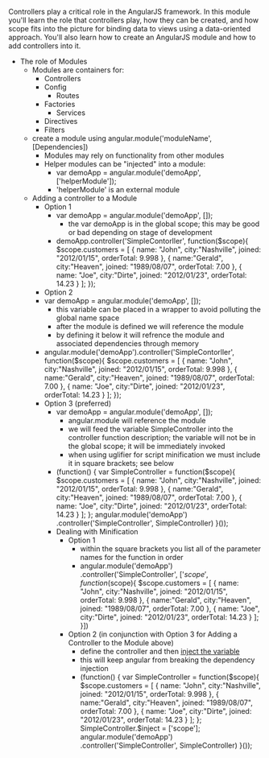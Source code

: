Controllers play a critical role in the AngularJS framework. In this module you'll learn the role that controllers play, how they can be created, and how scope fits into the picture for binding data to views using a data-oriented approach. You'll also learn how to create an AngularJS module and how to add controllers into it.

+ The role of Modules
  + Modules are containers for:
    + Controllers
    + Config
      + Routes
    + Factories
      + Services
    + Directives
    + Filters
  + create a module using angular.module('moduleName', [Dependencies])
    + Modules may rely on functionality from other modules
    + Helper modules can be "injected" into a module:
      + var demoApp = angular.module('demoApp', ['helperModule']);
      + 'helperModule' is an external module
  + Adding a controller to a Module
    + Option 1
      + var demoApp = angular.module('demoApp', []);
        + the var demoApp is in the global scope; this may be good or bad depending on stage of development
      + demoApp.controller('SimpleContorller', function($scope){
        $scope.customers = [
        { name: "John", city:"Nashville", joined: "2012/01/15", orderTotal: 9.998 },
        { name:"Gerald", city:"Heaven", joined: "1989/08/07", orderTotal: 7.00 },
        { name: "Joe", city:"Dirte", joined: "2012/01/23", orderTotal: 14.23 } ];
        });
    +  Option 2
      + var demoApp = angular.module('demoApp', []);
        + this variable can be placed in a wrapper to avoid polluting the global name space
        + after the module is defined we will reference the module
        + by defining it below it will refrence the module and associated dependencies through memory
      + angular.module('demoApp').controller('SimpleContorller', function($scope){
        $scope.customers = [
        { name: "John", city:"Nashville", joined: "2012/01/15", orderTotal: 9.998 },
        { name:"Gerald", city:"Heaven", joined: "1989/08/07", orderTotal: 7.00 },
        { name: "Joe", city:"Dirte", joined: "2012/01/23", orderTotal: 14.23 } ];
        });
    + Option 3 (preferred)
      + var demoApp = angular.module('demoApp', []);
        + angular.module will reference the module
        + we will feed the variable SimpleController into the controller function description; the variable will not be in the global scope; it will be immediately invoked
        + when using uglifier for script minification we must include it in square brackets; see below
      + (function() {
          var SimpleController = function($scope){
            $scope.customers = [
              { name: "John", city:"Nashville", joined: "2012/01/15", orderTotal: 9.998 },
              { name:"Gerald", city:"Heaven", joined: "1989/08/07", orderTotal: 7.00 },
              { name: "Joe", city:"Dirte", joined: "2012/01/23", orderTotal: 14.23 }
            ];
          };
          angular.module('demoApp')
            .controller('SimpleController', SimpleController)
        }());
      + Dealing with Minification
        + Option 1
          + within the square brackets you list all of the parameter names for the function in order
          + angular.module('demoApp')
              .controller('SimpleController', ['$scope', function($scope){
                $scope.customers = [
                { name: "John", city:"Nashville", joined: "2012/01/15", orderTotal: 9.998 },
                { name:"Gerald", city:"Heaven", joined: "1989/08/07", orderTotal: 7.00 },
                { name: "Joe", city:"Dirte", joined: "2012/01/23", orderTotal: 14.23 }
                ];
                }])
        + Option 2 (in conjunction with Option 3 for Adding a Controller to the Module above)
          + define the controller and then <a href="https://docs.angularjs.org/api/auto/service/$injector">inject the variable</a>
          + this will keep angular from breaking the dependency injection
          + (function() {
            var SimpleController = function($scope){
              $scope.customers = [
              { name: "John", city:"Nashville", joined: "2012/01/15", orderTotal: 9.998 },
              { name:"Gerald", city:"Heaven", joined: "1989/08/07", orderTotal: 7.00 },
              { name: "Joe", city:"Dirte", joined: "2012/01/23", orderTotal: 14.23 }
              ];
            };
            SimpleController.$inject = ['scope'];
            angular.module('demoApp')
            .controller('SimpleController', SimpleController)
            }());

